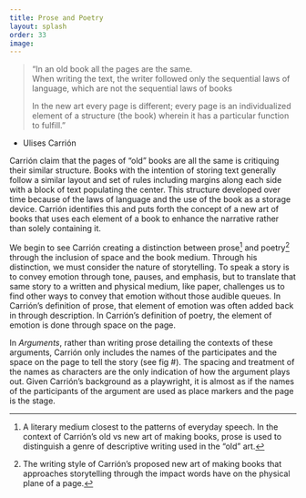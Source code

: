```yaml
---
title: Prose and Poetry
layout: splash
order: 33
image:
---
```

> “In an old book all the pages are the same.\
> When writing the text, the writer followed only the sequential laws of language, which are not the sequential laws of books
>
> In the new art every page is different; every page is an individualized element of a structure (the book) wherein it has a particular function to fulfill.”

-   Ulises Carrión

Carrión claim that the pages of “old” books are all the same is critiquing their similar structure. Books with the intention of storing text generally follow a similar layout and set of rules including margins along each side with a block of text populating the center. This structure developed over time because of the laws of language and the use of the book as a storage device. Carrión identifies this and puts forth the concept of a new art of books that uses each element of a book to enhance the narrative rather than solely containing it.

We begin to see Carrión creating a distinction between prose[^1] and poetry[^2] through the inclusion of space and the book medium. Through his distinction, we must consider the nature of storytelling. To speak a story is to convey emotion through tone, pauses, and emphasis, but to translate that same story to a written and physical medium, like paper, challenges us to find other ways to convey that emotion without those audible queues. In Carrión’s definition of prose, that element of emotion was often added back in through description. In Carrión’s definition of poetry, the element of emotion is done through space on the page.

In *Arguments*, rather than writing prose detailing the contexts of these arguments, Carrión only includes the names of the participates and the space on the page to tell the story (see fig #). The spacing and treatment of the names as characters are the only indication of how the argument plays out. Given Carrión’s background as a playwright, it is almost as if the names of the participants of the argument are used as place markers and the page is the stage.

[^1]: A literary medium closest to the patterns of everyday speech. In the context of Carrión’s old vs new art of making books, prose is used to distinguish a genre of descriptive writing used in the “old” art.

[^2]: The writing style of Carrión’s proposed new art of making books that approaches storytelling through the impact words have on the physical plane of a page.
